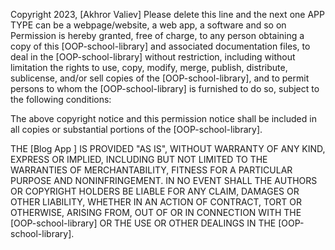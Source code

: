 Copyright 2023, [Akhror Valiev] Please delete this line and the next one APP TYPE can be a webpage/website, a web app, a software and so on Permission is hereby granted, free of charge, to any person obtaining a copy of this [OOP-school-library] and associated documentation files, to deal in the [OOP-school-library] without restriction, including without limitation the rights to use, copy, modify, merge, publish, distribute, sublicense, and/or sell copies of the [OOP-school-library], and to permit persons to whom the [OOP-school-library] is furnished to do so, subject to the following conditions:

The above copyright notice and this permission notice shall be included in all copies or substantial portions of the [OOP-school-library].

THE [Blog App ] IS PROVIDED "AS IS", WITHOUT WARRANTY OF ANY KIND, EXPRESS OR IMPLIED, INCLUDING BUT NOT LIMITED TO THE WARRANTIES OF MERCHANTABILITY, FITNESS FOR A PARTICULAR PURPOSE AND NONINFRINGEMENT. IN NO EVENT SHALL THE AUTHORS OR COPYRIGHT HOLDERS BE LIABLE FOR ANY CLAIM, DAMAGES OR OTHER LIABILITY, WHETHER IN AN ACTION OF CONTRACT, TORT OR OTHERWISE, ARISING FROM, OUT OF OR IN CONNECTION WITH THE [OOP-school-library] OR THE USE OR OTHER DEALINGS IN THE [OOP-school-library].